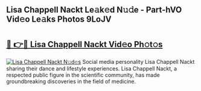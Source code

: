## Lisa Chappell Nackt Le𝚊k𝚎d N𝚞𝚍e - Part-hVO Vid𝚎o Le𝚊ks Photos 9LoJV

# <h2><a href="http://fb5tf0d.evod.top/?m=Lisa+Chappell+Nackt">🔗 👉🔴 Lisa Chappell Nackt Vid𝚎o Ph𝚘t𝚘s</a></h2>

[![Lisa Chappell Nackt N𝚞d𝚎s](https://i.imgur.com/8V9OHl7.gif)](http://fb5tf0d.evod.top/?m=Lisa+Chappell+Nackt)
Social media personality Lisa Chappell Nackt sharing their dance and lifestyle experiences. Lisa Chappell Nackt, a respected public figure in the scientific community, has made groundbreaking discoveries in the field of medicine. 
